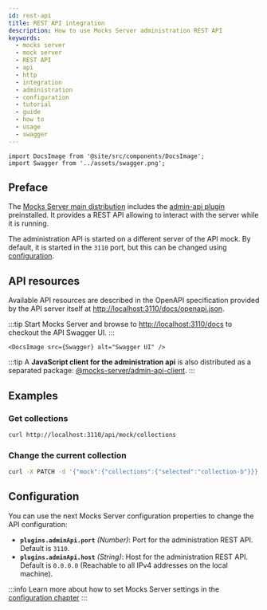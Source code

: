 ```yaml
---
id: rest-api
title: REST API integration
description: How to use Mocks Server administration REST API
keywords:
  - mocks server
  - mock server
  - REST API
  - api
  - http
  - integration
  - administration
  - configuration
  - tutorial
  - guide
  - how to
  - usage
  - swagger
---
```


```mdx-code-block
import DocsImage from '@site/src/components/DocsImage';
import Swagger from '../assets/swagger.png';
```

## Preface

The [Mocks Server main distribution](https://github.com/mocks-server/main/tree/master/packages/main) includes the [admin-api plugin](https://github.com/mocks-server/main/tree/master/packages/plugin-admin-api) preinstalled. It provides a REST API allowing to interact with the server while it is running.

The administration API is started on a different server of the API mock. By default, it is started in the `3110` port, but this can be changed using [configuration](#configuration).

## API resources

Available API resources are described in the OpenAPI specification provided by the API server itself at [http://localhost:3110/docs/openapi.json](http://localhost:3110/docs/openapi.json).

:::tip
Start Mocks Server and browse to [http://localhost:3110/docs](http://localhost:3110/docs) to checkout the API Swagger UI.
:::

```mdx-code-block
<DocsImage src={Swagger} alt="Swagger UI" />
```

:::tip
A __JavaScript client for the administration api__ is also distributed as a separated package: [@mocks-server/admin-api-client](https://github.com/mocks-server/main/tree/master/packages/admin-api-client).
:::

## Examples

### Get collections

```bash
curl http://localhost:3110/api/mock/collections
```

### Change the current collection

```bash
curl -X PATCH -d '{"mock":{"collections":{"selected":"collection-b"}}}' -H 'Content-Type: application/json' http://localhost:3110/api/config
```

## Configuration

You can use the next Mocks Server configuration properties to change the API configuration:

* __`plugins.adminApi.port`__ _(Number)_: Port for the administration REST API. Default is `3110`.
* __`plugins.adminApi.host`__ _(String)_: Host for the administration REST API. Default is `0.0.0.0` (Reachable to all IPv4 addresses on the local machine).

:::info
Learn more about how to set Mocks Server settings in the [configuration chapter](../configuration/how-to-change-settings.md)
:::
